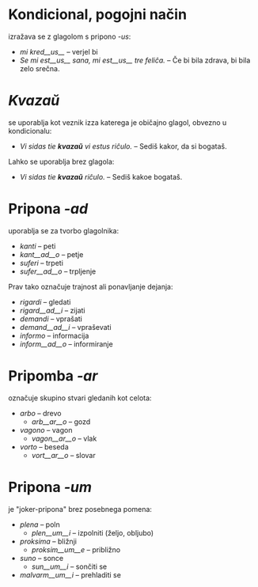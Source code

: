 # Kondicional, pogojni način

izražava se z glagolom s pripono *-us*:

- *mi kred__us__* – verjel bi
- *Se mi est__us__ sana, mi est__us__ tre feliĉa.* – Če bi bila zdrava, bi bila zelo srečna.

# *Kvazaŭ* 

se uporablja kot veznik izza katerega je običajno glagol, obvezno u kondicionalu:

- *Vi sidas tie __kvazaŭ__ vi estus riĉulo.* – Sediš kakor, da si bogataš.

Lahko se uporablja brez glagola:

- *Vi sidas tie __kvazaŭ__ riĉulo.* – Sediš kakoe bogataš.
 
# Pripona *-ad*

uporablja se za tvorbo glagolnika:

- *kanti* – peti
- *kant__ad__o* – petje
- *suferi* – trpeti
- *sufer__ad__o* – trpljenje

Prav tako označuje trajnost ali ponavljanje dejanja:

- *rigardi* – gledati
- *rigard__ad__i* – zijati
- *demandi* – vprašati
- *demand__ad__i* – vpraševati
- *informo* – informacija
- *inform__ad__o* – informiranje


# Pripomba *-ar*

označuje skupino stvari gledanih kot celota:

- *arbo* – drevo
	- *arb__ar__o* – gozd
- *vagono* – vagon
	- *vagon__ar__o* – vlak
- *vorto* – beseda
	- *vort__ar__o* – slovar
 

# Pripona *-um*

je "joker-pripona" brez posebnega pomena:

- *plena* – poln
  -  *plen__um__i* – izpolniti (željo, obljubo)
- *proksima* – bližnji
  -  *proksim__um__e* – približno
- *suno* – sonce
	- *sun__um__i* – sončiti se
- *malvarm__um__i* – prehladiti se
 
